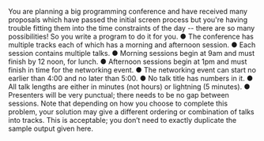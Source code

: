 You are planning a big programming conference and have received many proposals which have
passed the initial screen process but you're having trouble fitting them into the time constraints
of the day -- there are so many possibilities! So you write a program to do it for you.
● The conference has multiple tracks each of which has a morning and afternoon session.
● Each session contains multiple talks.
● Morning sessions begin at 9am and must finish by 12 noon, for lunch.
● Afternoon sessions begin at 1pm and must finish in time for the networking event.
● The networking event can start no earlier than 4:00 and no later than 5:00.
● No talk title has numbers in it.
● All talk lengths are either in minutes (not hours) or lightning (5 minutes).
● Presenters will be very punctual; there needs to be no gap between sessions. Note that depending on how you choose to complete this problem, your solution may give a different ordering or combination of talks into tracks. This is acceptable; you don’t need to exactly duplicate the sample output given here.
